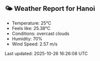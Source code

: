 <!-- WEATHER-START -->
## 🌤 Weather Report for Hanoi

- Temperature: 25°C
- Feels like: 25.38°C
- Conditions: overcast clouds
- Humidity: 70%
- Wind Speed: 2.57 m/s

Last updated: 2025-10-26 16:26:08 UTC
<!-- WEATHER-END -->
